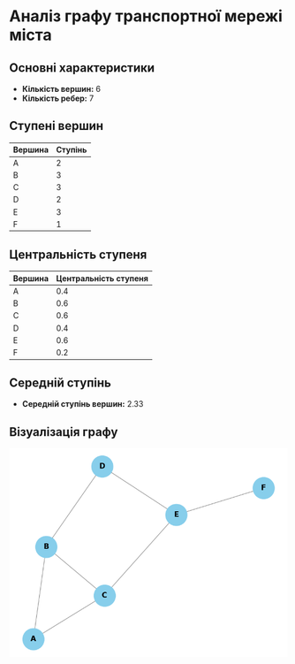 # Аналіз графу транспортної мережі міста

## Основні характеристики

- **Кількість вершин:** 6
- **Кількість ребер:** 7

## Ступені вершин

| Вершина | Ступінь |
|---------|---------|
| A       | 2       |
| B       | 3       |
| C       | 3       |
| D       | 2       |
| E       | 3       |
| F       | 1       |

## Центральність ступеня

| Вершина | Центральність ступеня |
|---------|------------------------|
| A       | 0.4                    |
| B       | 0.6                    |
| C       | 0.6                    |
| D       | 0.4                    |
| E       | 0.6                    |
| F       | 0.2                    |

## Середній ступінь

- **Середній ступінь вершин:** 2.33

## Візуалізація графу

![Graph](Figure_1.png "Graph")
